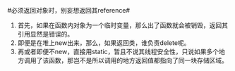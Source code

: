 #必须返回对象时，别妄想返回其reference#

1. 首先，如果在函数内对象为一个临时变量，那么出了函数就会被销毁，返回其引用显然是错误的。
2. 即便是在堆上new出来，那么，如果返回类，谁负责delete呢。
3. 再或者即便不new，直接用static，暂且不说其线程安全性，只说如果多个地方调用了该函数，那岂不是所以调用的地方返回值都指向了同一块存储区域。


